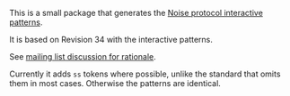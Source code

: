 This is a small package that generates the
[Noise protocol interactive patterns](http://noiseprotocol.org/noise.html#interactive-patterns).

It is based on Revision 34 with the interactive patterns.

See [mailing list discussion for rationale](https://moderncrypto.org/mail-archive/noise/2018/001706.html).

Currently it adds `ss` tokens where possible, unlike the standard that omits them in most cases. Otherwise
the patterns are identical.

